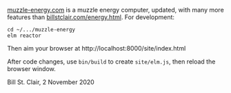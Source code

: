 [muzzle-energy.com](https://muzzel-energy.com/) is a muzzle energy computer, updated, with many more features than <a href='https://billstclair.com/energy.html'>billstclair.com/energy.html</a>.
For development:

    cd ~/.../muzzle-energy
    elm reactor
    
Then aim your browser at http://localhost:8000/site/index.html

After code changes, use `bin/build` to create `site/elm.js`, then reload the browser window.

Bill St. Clair, 2 November 2020


